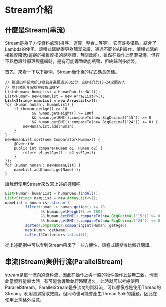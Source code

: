 # Stream介紹

## 什麼是Stream(串流)

Stream是為了方便資料處理(排序、運算、整合...等等)，它有許多優點，結合了Lambda的使用，讓程式碼變得更為簡潔易讀，通過不同的API操作，讓程式碼的複雜度降低(這邊的複雜度指的是閱讀，無關效能)，雖然在操作上簡潔易懂，但在不熟悉設計原理與邏輯時，是有可能導致效能瓶頸，但終歸利多於弊。

首先，來看一下以下範例，Stream簡化後的程式碼長怎樣。

<pre class="language-java"><code class="lang-java">// 篩選出年紀大於18歲且身高超過180公分，且BMI介於15~24之間的人
// 並且依照年紀排序後取出姓名
List&#x3C;Human> humanList = humanDao.findAll();
List&#x3C;Human> newHumanList = new ArrayList&#x3C;>();
<strong>List&#x3C;String> nameList = new ArrayList&#x3C;>();
</strong>for (Human human : humanList) {
    if (human.getAge() >= 18
            &#x26;&#x26; human.getHeight() >= 180f
            &#x26;&#x26; human.getBMI().compareTo(new BigDecimal("15")) >= 0
            &#x26;&#x26; human.getBMI().compareTo(new BigDecimal("24")) &#x3C;= 0) {
        newHumanList.add(human);
    }
}
newHumanList.sort(new Comparator&#x3C;Human>() {
    @Override
    public int compare(Human o1, Human o2) {
        return o1.getAge() - o2.getAge();
    }
});
for (Human human : newHumanList) {
    nameList.add(human.getName());
}
</code></pre>

讓我們使用Stream來改寫上述的邏輯吧

```java
List<Human> humanList = humanDao.findAll();
List<String> nameList = new ArrayList<>();
nameList = humanList.stream()
        .filter(human -> human.getAge() >= 18
                && human.getHeight() >= 180f
                && human.getBMI().compareTo(new BigDecimal("15")) >= 0
                && human.getBMI().compareTo(new BigDecimal("24")) <= 0)
        .sorted(Comparator.comparingInt(Human::getAge))
        .map(Human::getName)
        .collect(Collectors.toList());
```

從上述範例中可以看到Stream帶來了一些方便性，讓程式碼變得比較好閱讀。

## 串流(Stream)與併行流(ParallelStream)

stream是單一流向的資料流，因此在操作上與一般的物件操作上並無二致，也因此當資料量較大時，有可能會導致執行時間過久，此時就可以考慮使用ParallelStream，ParallelStream是多流向的資料流，可以想像成是使用Thread的Stream，利用資源換取效能，但同時也可能會產生Thread Safe的議題，因此在使用上需格外注意。
